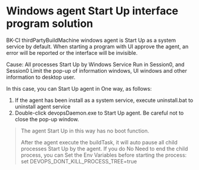  # Windows agent Start Up interface program solution 

 BK-CI thirdPartyBuildMachine windows agent is Start Up as a system service by default. When starting a program with UI approve the agent, an error will be reported or the interface will be invisible. 

 Cause: All processes Start Up by Windows Service Run in Session0, and Session0 Limit the pop-up of information windows, UI windows and other information to desktop user. 

 In this case, you can Start Up agent in One way, as follows: 

 1. If the agent has been install as a system service, execute uninstall.bat to uninstall agent service 
 2. Double-click devopsDaemon.exe to Start Up agent. Be careful not to close the pop-up window. 

 > The agent Start Up in this way has no boot function. 
 > 
 > After the agent execute the buildTask, it will auto pause all child processes Start Up by the agent. If you do No Need to end the child process, you can Set the Env Variables before starting the process: set DEVOPS\_DONT\_KILL\_PROCESS\_TREE=true 
